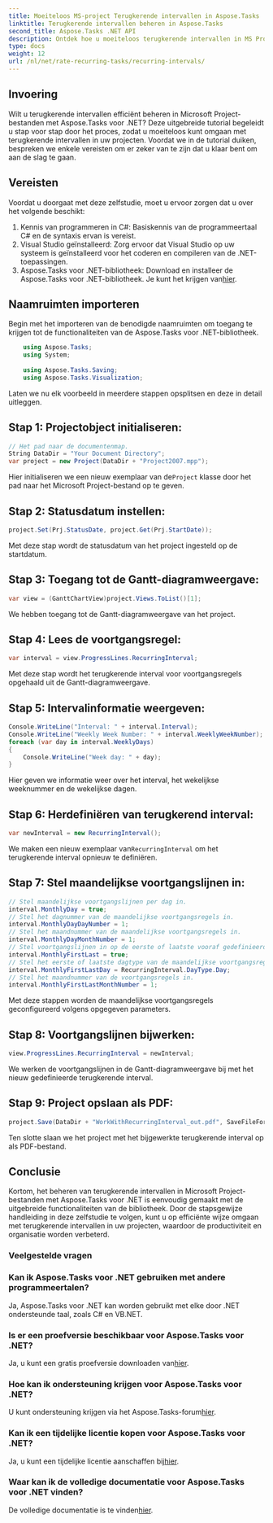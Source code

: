 ```yaml
---
title: Moeiteloos MS-project Terugkerende intervallen in Aspose.Tasks
linktitle: Terugkerende intervallen beheren in Aspose.Tasks
second_title: Aspose.Tasks .NET API
description: Ontdek hoe u moeiteloos terugkerende intervallen in MS Project kunt beheren met Aspose.Tasks voor .NET.
type: docs
weight: 12
url: /nl/net/rate-recurring-tasks/recurring-intervals/
---
```

## Invoering
Wilt u terugkerende intervallen efficiënt beheren in Microsoft Project-bestanden met Aspose.Tasks voor .NET? Deze uitgebreide tutorial begeleidt u stap voor stap door het proces, zodat u moeiteloos kunt omgaan met terugkerende intervallen in uw projecten. Voordat we in de tutorial duiken, bespreken we enkele vereisten om er zeker van te zijn dat u klaar bent om aan de slag te gaan.
## Vereisten
Voordat u doorgaat met deze zelfstudie, moet u ervoor zorgen dat u over het volgende beschikt:
1. Kennis van programmeren in C#: Basiskennis van de programmeertaal C# en de syntaxis ervan is vereist.
2. Visual Studio geïnstalleerd: Zorg ervoor dat Visual Studio op uw systeem is geïnstalleerd voor het coderen en compileren van de .NET-toepassingen.
3. Aspose.Tasks voor .NET-bibliotheek: Download en installeer de Aspose.Tasks voor .NET-bibliotheek. Je kunt het krijgen van[hier](https://releases.aspose.com/tasks/net/).

## Naamruimten importeren
Begin met het importeren van de benodigde naamruimten om toegang te krijgen tot de functionaliteiten van de Aspose.Tasks voor .NET-bibliotheek.
   
```csharp
    using Aspose.Tasks;
    using System;
    
    using Aspose.Tasks.Saving;
    using Aspose.Tasks.Visualization;
```
Laten we nu elk voorbeeld in meerdere stappen opsplitsen en deze in detail uitleggen.
## Stap 1: Projectobject initialiseren:
```csharp
// Het pad naar de documentenmap.
String DataDir = "Your Document Directory";
var project = new Project(DataDir + "Project2007.mpp");
```
 Hier initialiseren we een nieuw exemplaar van de`Project` klasse door het pad naar het Microsoft Project-bestand op te geven.
## Stap 2: Statusdatum instellen:
```csharp
project.Set(Prj.StatusDate, project.Get(Prj.StartDate));
```
Met deze stap wordt de statusdatum van het project ingesteld op de startdatum.
## Stap 3: Toegang tot de Gantt-diagramweergave:
```csharp
var view = (GanttChartView)project.Views.ToList()[1];
```
We hebben toegang tot de Gantt-diagramweergave van het project.
## Stap 4: Lees de voortgangsregel:
```csharp
var interval = view.ProgressLines.RecurringInterval;
```
Met deze stap wordt het terugkerende interval voor voortgangsregels opgehaald uit de Gantt-diagramweergave.
## Stap 5: Intervalinformatie weergeven:
```csharp
Console.WriteLine("Interval: " + interval.Interval);
Console.WriteLine("Weekly Week Number: " + interval.WeeklyWeekNumber);
foreach (var day in interval.WeeklyDays)
{
    Console.WriteLine("Week day: " + day);
}
```
Hier geven we informatie weer over het interval, het wekelijkse weeknummer en de wekelijkse dagen.
## Stap 6: Herdefiniëren van terugkerend interval:
```csharp
var newInterval = new RecurringInterval();
```
 We maken een nieuw exemplaar van`RecurringInterval` om het terugkerende interval opnieuw te definiëren.
## Stap 7: Stel maandelijkse voortgangslijnen in:
```csharp
// Stel maandelijkse voortgangslijnen per dag in.
interval.MonthlyDay = true;
// Stel het dagnummer van de maandelijkse voortgangsregels in.
interval.MonthlyDayDayNumber = 1;
// Stel het maandnummer van de maandelijkse voortgangsregels in.
interval.MonthlyDayMonthNumber = 1;
// Stel voortgangslijnen in op de eerste of laatste vooraf gedefinieerde dag.
interval.MonthlyFirstLast = true;
// Stel het eerste of laatste dagtype van de maandelijkse voortgangsregels in.
interval.MonthlyFirstLastDay = RecurringInterval.DayType.Day;
// Stel het maandnummer van de voortgangsregels in.
interval.MonthlyFirstLastMonthNumber = 1;
```
Met deze stappen worden de maandelijkse voortgangsregels geconfigureerd volgens opgegeven parameters.
## Stap 8: Voortgangslijnen bijwerken:
```csharp
view.ProgressLines.RecurringInterval = newInterval;
```
We werken de voortgangslijnen in de Gantt-diagramweergave bij met het nieuw gedefinieerde terugkerende interval.
## Stap 9: Project opslaan als PDF:
```csharp
project.Save(DataDir + "WorkWithRecurringInterval_out.pdf", SaveFileFormat.Pdf);
```
Ten slotte slaan we het project met het bijgewerkte terugkerende interval op als PDF-bestand.

## Conclusie
Kortom, het beheren van terugkerende intervallen in Microsoft Project-bestanden met Aspose.Tasks voor .NET is eenvoudig gemaakt met de uitgebreide functionaliteiten van de bibliotheek. Door de stapsgewijze handleiding in deze zelfstudie te volgen, kunt u op efficiënte wijze omgaan met terugkerende intervallen in uw projecten, waardoor de productiviteit en organisatie worden verbeterd.
### Veelgestelde vragen
### Kan ik Aspose.Tasks voor .NET gebruiken met andere programmeertalen?
Ja, Aspose.Tasks voor .NET kan worden gebruikt met elke door .NET ondersteunde taal, zoals C# en VB.NET.
### Is er een proefversie beschikbaar voor Aspose.Tasks voor .NET?
 Ja, u kunt een gratis proefversie downloaden van[hier](https://releases.aspose.com/).
### Hoe kan ik ondersteuning krijgen voor Aspose.Tasks voor .NET?
 U kunt ondersteuning krijgen via het Aspose.Tasks-forum[hier](https://forum.aspose.com/c/tasks/15).
### Kan ik een tijdelijke licentie kopen voor Aspose.Tasks voor .NET?
 Ja, u kunt een tijdelijke licentie aanschaffen bij[hier](https://purchase.aspose.com/temporary-license/).
### Waar kan ik de volledige documentatie voor Aspose.Tasks voor .NET vinden?
 De volledige documentatie is te vinden[hier](https://reference.aspose.com/tasks/net/).
